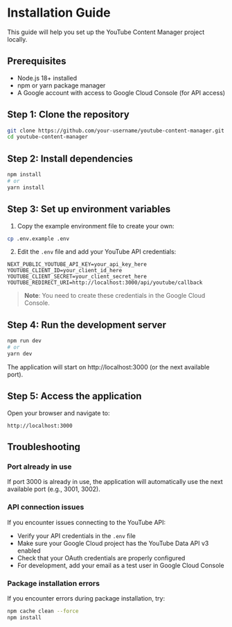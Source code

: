 # Installation Guide

This guide will help you set up the YouTube Content Manager project locally.

## Prerequisites

- Node.js 18+ installed
- npm or yarn package manager
- A Google account with access to Google Cloud Console (for API access)

## Step 1: Clone the repository

```bash
git clone https://github.com/your-username/youtube-content-manager.git
cd youtube-content-manager
```

## Step 2: Install dependencies

```bash
npm install
# or
yarn install
```

## Step 3: Set up environment variables

1. Copy the example environment file to create your own:
```bash
cp .env.example .env
```

2. Edit the `.env` file and add your YouTube API credentials:
```
NEXT_PUBLIC_YOUTUBE_API_KEY=your_api_key_here
YOUTUBE_CLIENT_ID=your_client_id_here
YOUTUBE_CLIENT_SECRET=your_client_secret_here
YOUTUBE_REDIRECT_URI=http://localhost:3000/api/youtube/callback
```

> **Note**: You need to create these credentials in the Google Cloud Console.

## Step 4: Run the development server

```bash
npm run dev
# or
yarn dev
```

The application will start on http://localhost:3000 (or the next available port).

## Step 5: Access the application

Open your browser and navigate to:
```
http://localhost:3000
```

## Troubleshooting

### Port already in use

If port 3000 is already in use, the application will automatically use the next available port (e.g., 3001, 3002).

### API connection issues

If you encounter issues connecting to the YouTube API:
- Verify your API credentials in the `.env` file
- Make sure your Google Cloud project has the YouTube Data API v3 enabled
- Check that your OAuth credentials are properly configured
- For development, add your email as a test user in Google Cloud Console

### Package installation errors

If you encounter errors during package installation, try:
```bash
npm cache clean --force
npm install
``` 